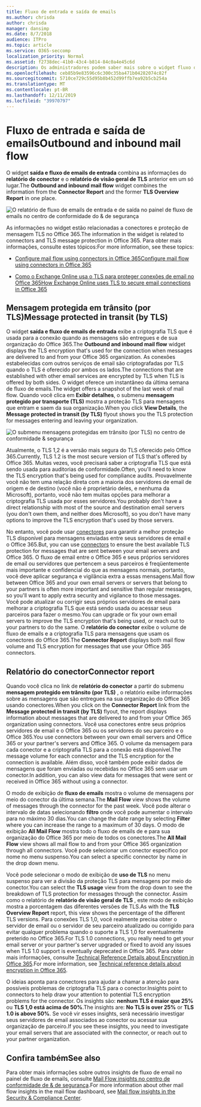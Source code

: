 ```yaml
---
title: Fluxo de entrada e saída de emails
ms.author: chrisda
author: chrisda
manager: dansimp
ms.date: 8/7/2018
audience: ITPro
ms.topic: article
ms.service: O365-seccomp
localization_priority: Normal
ms.assetid: f2738dec-41b0-43c4-b814-84c0a4e45c6d
description: Os administradores podem saber mais sobre o widget fluxo de email de entrada e de saída no painel de fluxo de emails no centro de conformidade do & de segurança.
ms.openlocfilehash: ceb85b9e83596c6c300c35ba471b04282074c82f
ms.sourcegitcommit: 5710ce729c55d95b8b452d99ffb7ea92b5cb254a
ms.translationtype: MT
ms.contentlocale: pt-BR
ms.lasthandoff: 12/11/2019
ms.locfileid: "39970797"
---
```

# <a name="outbound-and-inbound-mail-flow"></a><span data-ttu-id="d9f4e-103">Fluxo de entrada e saída de emails</span><span class="sxs-lookup"><span data-stu-id="d9f4e-103">Outbound and inbound mail flow</span></span>

<span data-ttu-id="d9f4e-104">O widget **saída e fluxo de emails de entrada** combina as informações do **relatório de conector** e o **relatório de visão geral de TLS** anterior em um só lugar.</span><span class="sxs-lookup"><span data-stu-id="d9f4e-104">The **Outbound and inbound mail flow** widget combines the information from the **Connector Report** and the former **TLS Overview Report** in one place.</span></span>

![O relatório de fluxo de emails de entrada e de saída no painel de fluxo de emails no centro de conformidade do & de segurança](../media/2c591d1c-bad6-4b72-890e-f8fdfd4f447a.png)

<span data-ttu-id="d9f4e-106">As informações no widget estão relacionadas a conectores e proteção de mensagem TLS no Office 365.</span><span class="sxs-lookup"><span data-stu-id="d9f4e-106">The information in the widget is related to connectors and TLS message protection in Office 365.</span></span> <span data-ttu-id="d9f4e-107">Para obter mais informações, consulte estes tópicos:</span><span class="sxs-lookup"><span data-stu-id="d9f4e-107">For more information, see these topics:</span></span>

- [<span data-ttu-id="d9f4e-108">Configure mail flow using connectors in Office 365</span><span class="sxs-lookup"><span data-stu-id="d9f4e-108">Configure mail flow using connectors in Office 365</span></span>](https://docs.microsoft.com/exchange/mail-flow-best-practices/use-connectors-to-configure-mail-flow/use-connectors-to-configure-mail-flow)

- [<span data-ttu-id="d9f4e-109">Como o Exchange Online usa o TLS para proteger conexões de email no Office 365</span><span class="sxs-lookup"><span data-stu-id="d9f4e-109">How Exchange Online uses TLS to secure email connections in Office 365</span></span>](https://docs.microsoft.com/microsoft-365/compliance/exchange-online-uses-tls-to-secure-email-connections)

## <a name="message-protected-in-transit-by-tls"></a><span data-ttu-id="d9f4e-110">Mensagem protegida em trânsito (por TLS)</span><span class="sxs-lookup"><span data-stu-id="d9f4e-110">Message protected in transit (by TLS)</span></span>

<span data-ttu-id="d9f4e-111">O widget **saída e fluxo de emails de entrada** exibe a criptografia TLS que é usada para a conexão quando as mensagens são entregues e de sua organização do Office 365.</span><span class="sxs-lookup"><span data-stu-id="d9f4e-111">The **Outbound and inbound mail flow** widget displays the TLS encryption that's used for the connection when messages are delivered to and from your Office 365 organization.</span></span> <span data-ttu-id="d9f4e-112">As conexões estabelecidas com outros serviços de email são criptografadas por TLS quando o TLS é oferecido por ambos os lados.</span><span class="sxs-lookup"><span data-stu-id="d9f4e-112">The connections that are established with other email services are encrypted by TLS when TLS is offered by both sides.</span></span> <span data-ttu-id="d9f4e-113">O widget oferece um instantâneo da última semana de fluxo de emails.</span><span class="sxs-lookup"><span data-stu-id="d9f4e-113">The widget offers a snapshot of the last week of mail flow.</span></span> <span data-ttu-id="d9f4e-114">Quando você clica em **Exibir detalhes**, o submenu **mensagem protegido por transporte (TLS)** mostra a proteção TLS para mensagens que entram e saem da sua organização.</span><span class="sxs-lookup"><span data-stu-id="d9f4e-114">When you click **View Details**, the **Message protected in transit (by TLS)** flyout shows you the TLS protection for messages entering and leaving your organization.</span></span>

![O submenu mensagens protegidas em trânsito (por TLS) no centro de conformidade & segurança](../media/825aa74c-413d-4141-8e3c-dfe68ae78eed.png)

<span data-ttu-id="d9f4e-116">Atualmente, o TLS 1,2 é a versão mais segura do TLS oferecido pelo Office 365.</span><span class="sxs-lookup"><span data-stu-id="d9f4e-116">Currently, TLS 1.2 is the most secure version of TLS that's offered by Office 365.</span></span> <span data-ttu-id="d9f4e-117">Muitas vezes, você precisará saber a criptografia TLS que está sendo usada para auditorias de conformidade.</span><span class="sxs-lookup"><span data-stu-id="d9f4e-117">Often, you'll need to know the TLS encryption that's being used for compliance audits.</span></span> <span data-ttu-id="d9f4e-118">Provavelmente você não tem uma relação direta com a maioria dos servidores de email de origem e de destino (você não é proprietário deles, e nenhuma da Microsoft), portanto, você não tem muitas opções para melhorar a criptografia TLS usada por esses servidores.</span><span class="sxs-lookup"><span data-stu-id="d9f4e-118">You probably don't have a direct relationship with most of the source and destination email servers (you don't own them, and neither does Microsoft), so you don't have many options to improve the TLS encryption that's used by those servers.</span></span>

<span data-ttu-id="d9f4e-119">No entanto, você pode usar [conectores](https://docs.microsoft.com/exchange/mail-flow-best-practices/use-connectors-to-configure-mail-flow/use-connectors-to-configure-mail-flow) para garantir a melhor proteção TLS disponível para mensagens enviadas entre seus servidores de email e o Office 365.</span><span class="sxs-lookup"><span data-stu-id="d9f4e-119">But, you can use [connectors](https://docs.microsoft.com/exchange/mail-flow-best-practices/use-connectors-to-configure-mail-flow/use-connectors-to-configure-mail-flow) to ensure the best available TLS protection for messages that are sent between your email servers and Office 365.</span></span> <span data-ttu-id="d9f4e-120">O fluxo de email entre o Office 365 e seus próprios servidores de email ou servidores que pertencem a seus parceiros é freqüentemente mais importante e confidencial do que as mensagens normais, portanto, você deve aplicar segurança e vigilância extra a essas mensagens.</span><span class="sxs-lookup"><span data-stu-id="d9f4e-120">Mail flow between Office 365 and your own email servers or servers that belong to your partners is often more important and sensitive than regular messages, so you'll want to apply extra security and vigilance to those messages.</span></span> <span data-ttu-id="d9f4e-121">Você pode atualizar ou corrigir seus próprios servidores de email para melhorar a criptografia TLS que está sendo usada ou acessar seus parceiros para fazer o mesmo.</span><span class="sxs-lookup"><span data-stu-id="d9f4e-121">You can upgrade or fix your own email servers to improve the TLS encryption that's being used, or reach out to your partners to do the same.</span></span> <span data-ttu-id="d9f4e-122">O **relatório do conector** exibe o volume de fluxo de emails e a criptografia TLS para mensagens que usam os conectores do Office 365.</span><span class="sxs-lookup"><span data-stu-id="d9f4e-122">The **Connector Report** displays both mail flow volume and TLS encryption for messages that use your Office 365 connectors.</span></span>

## <a name="connector-report"></a><span data-ttu-id="d9f4e-123">Relatório do conector</span><span class="sxs-lookup"><span data-stu-id="d9f4e-123">Connector report</span></span>

<span data-ttu-id="d9f4e-124">Quando você clica no link de **relatório do conector** a partir do submenu **mensagem protegido em trânsito (por TLS)** , o relatório exibe informações sobre as mensagens que são entregues na sua organização do Office 365 usando conectores.</span><span class="sxs-lookup"><span data-stu-id="d9f4e-124">When you click on the **Connector Report** link from the **Message protected in transit (by TLS)** flyout, the report displays information about messages that are delivered to and from your Office 365 organization using connectors.</span></span> <span data-ttu-id="d9f4e-125">Você usa conectores entre seus próprios servidores de email e o Office 365 ou os servidores do seu parceiro e o Office 365.</span><span class="sxs-lookup"><span data-stu-id="d9f4e-125">You use connectors between your own email servers and Office 365 or your partner's servers and Office 365.</span></span> <span data-ttu-id="d9f4e-126">O volume da mensagem para cada conector e a criptografia TLS para a conexão está disponível.</span><span class="sxs-lookup"><span data-stu-id="d9f4e-126">The message volume for each connector and the TLS encryption for the connection is available.</span></span> <span data-ttu-id="d9f4e-127">Além disso, você também pode exibir dados de mensagens que foram enviadas ou recebidas no Office 365 sem usar um conector.</span><span class="sxs-lookup"><span data-stu-id="d9f4e-127">In addition, you can also view data for messages that were sent or received in Office 365 without using a connector.</span></span>

<span data-ttu-id="d9f4e-128">O modo de exibição de **fluxo de emails** mostra o volume de mensagens por meio do conector da última semana.</span><span class="sxs-lookup"><span data-stu-id="d9f4e-128">The **Mail Flow** view shows the volume of messages through the connector for the past week.</span></span> <span data-ttu-id="d9f4e-129">Você pode alterar o intervalo de datas selecionando **filtro** onde você pode aumentar o intervalo para no máximo 30 dias.</span><span class="sxs-lookup"><span data-stu-id="d9f4e-129">You can change the date range by selecting **Filter** where you can increase the range to a maximum of 30 days.</span></span> <span data-ttu-id="d9f4e-130">O modo de exibição **All Mail Flow** mostra todo o fluxo de emails de e para sua organização do Office 365 por meio de todos os conectores.</span><span class="sxs-lookup"><span data-stu-id="d9f4e-130">The **All Mail Flow** view shows all mail flow to and from your Office 365 organization through all connectors.</span></span> <span data-ttu-id="d9f4e-131">Você pode selecionar um conector específico por nome no menu suspenso.</span><span class="sxs-lookup"><span data-stu-id="d9f4e-131">You can select a specific connector by name in the drop down menu.</span></span>

<span data-ttu-id="d9f4e-132">Você pode selecionar o modo de exibição de **uso de TLS** no menu suspenso para ver a divisão da proteção TLS para mensagens por meio do conector.</span><span class="sxs-lookup"><span data-stu-id="d9f4e-132">You can select the **TLS usage** view from the drop down to see the breakdown of TLS protection for messages through the connector.</span></span> <span data-ttu-id="d9f4e-133">Assim como o relatório de **relatório de visão geral de TLS** , este modo de exibição mostra a porcentagem das diferentes versões de TLS.</span><span class="sxs-lookup"><span data-stu-id="d9f4e-133">As with the **TLS Overview Report** report, this view shows the percentage of the different TLS versions.</span></span> <span data-ttu-id="d9f4e-134">Para conexões TLS 1,0, você realmente precisa obter o servidor de email ou o servidor de seu parceiro atualizado ou corrigido para evitar qualquer problema quando o suporte a TLS 1,0 for eventualmente preterido no Office 365.</span><span class="sxs-lookup"><span data-stu-id="d9f4e-134">For TLS 1.0 connections, you really need to get your email server or your partner's server upgraded or fixed to avoid any issues when TLS 1.0 support is eventually deprecated in Office 365.</span></span> <span data-ttu-id="d9f4e-135">Para obter mais informações, consulte [Technical Reference Details about Encryption in Office 365](https://docs.microsoft.com/microsoft-365/compliance/technical-reference-details-about-encryption).</span><span class="sxs-lookup"><span data-stu-id="d9f4e-135">For more information, see [Technical reference details about encryption in Office 365](https://docs.microsoft.com/microsoft-365/compliance/technical-reference-details-about-encryption).</span></span>

<span data-ttu-id="d9f4e-136">O ideias aponta para conectores para ajudar a chamar a atenção para possíveis problemas de criptografia TLS para o conector.</span><span class="sxs-lookup"><span data-stu-id="d9f4e-136">Insights point to connectors to help draw your attention to potential TLS encryption problems for the connector.</span></span> <span data-ttu-id="d9f4e-137">Os insights são: **nenhum TLS é maior que 25%** ou **TLS 1,0 está acima de 50%**.</span><span class="sxs-lookup"><span data-stu-id="d9f4e-137">The insights are: **No TLS is over 25%** or **TLS 1.0 is above 50%**.</span></span> <span data-ttu-id="d9f4e-138">Se você vir esses insights, será necessário investigar seus servidores de email associados ao conector ou acessar sua organização de parceiro.</span><span class="sxs-lookup"><span data-stu-id="d9f4e-138">If you see these insights, you need to investigate your email servers that are associated with the connector, or reach out to your partner organization.</span></span>

## <a name="see-also"></a><span data-ttu-id="d9f4e-139">Confira também</span><span class="sxs-lookup"><span data-stu-id="d9f4e-139">See also</span></span>

<span data-ttu-id="d9f4e-140">Para obter mais informações sobre outros insights de fluxo de email no painel de fluxo de emails, consulte [Mail Flow insights no centro de conformidade de & de segurança](mail-flow-insights-v2.md).</span><span class="sxs-lookup"><span data-stu-id="d9f4e-140">For more information about other mail flow insights in the mail flow dashboard, see [Mail flow insights in the Security & Compliance Center](mail-flow-insights-v2.md).</span></span>

